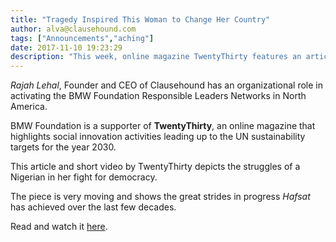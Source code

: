 ```yaml
---
title: "Tragedy Inspired This Woman to Change Her Country"
author: alva@clausehound.com
tags: ["Announcements","aching"]
date: 2017-11-10 19:23:29
description: "This week, online magazine TwentyThirty features an article and short video that depicts the struggles of a Nigerian in her fight for democracy."
---
```




*Rajah Lehal*, Founder and CEO of Clausehound has an organizational role in activating the BMW Foundation Responsible Leaders Networks in North America.

BMW Foundation is a supporter of **TwentyThirty**, an online magazine that highlights social innovation activities leading up to the UN sustainability targets for the year 2030.

This article and short video by TwentyThirty depicts the struggles of a Nigerian in her fight for democracy.

The piece is very moving and shows the great strides in progress *Hafsat* has achieved over the last few decades.

Read and watch it [here](https://twentythirty.com/article/hafsat-abiola-costello/).
